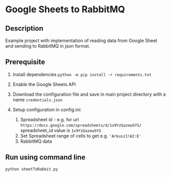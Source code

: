 # Google Sheets to RabbitMQ

## Description
Example project with implementation of reading data from Google Sheet and sending to RabbitMQ in json format.

## Prerequisite

1. Install dependencies
`python -m pip install -r requirements.txt`

2. Enable the Google Sheets API
3. Download the configuration file and save in main project directory with a name `credentials.json`
4. Setup configuration in config.ini:
    1. Spreadsheet id  - e.g. for url `https://docs.google.com/spreadsheets/d/1v9YzGazewSYS/`
    spreadsheet_id value is `1v9YzGazewSYS`
    2. Set Spreadsheet range of cells to get e.g. `'Arkusz1!A2:E'`
    3. RabbitMQ data

## Run using command line
`python sheetToRabbit.py`